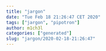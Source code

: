```yaml
---
title: "jargon"
date: "Tue Feb 18 21:26:47 CET 2020"
tags: ["jargon", "pipotron"]
author: m1ch3l
categories: ["generated"]
slug: "jargon/2020-02-18-21:26:47"
---
```



